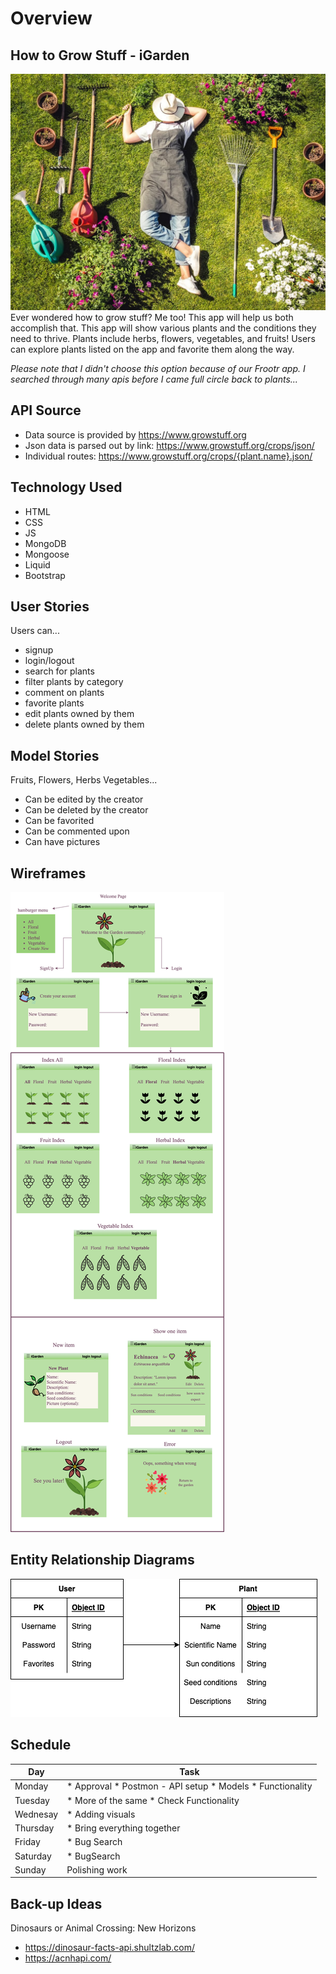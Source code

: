 # Overview

## How to Grow Stuff - iGarden

![gardner posed with garden tools](images/gardener-sleeping-on-lawn.jpeg)
Ever wondered how to grow stuff? Me too! This app will help us both accomplish that. This app will show various plants and the conditions they need to thrive. Plants include herbs, flowers, vegetables, and fruits! Users can explore plants listed on the app and favorite them along the way.

*Please note that I didn't choose this option because of our Frootr app. I searched through many apis before I came full circle back to plants...*

## API Source 

* Data source is provided by https://www.growstuff.org
* Json data is parsed out by link: https://www.growstuff.org/crops/json/
* Individual routes: https://www.growstuff.org/crops/{plant.name}.json/

## Technology Used

* HTML 
* CSS 
* JS
* MongoDB
* Mongoose
* Liquid 
* Bootstrap 

## User Stories

Users can...
* signup
* login/logout
* search for plants
* filter plants by category
* comment on plants
* favorite plants
* edit plants owned by them
* delete plants owned by them

## Model Stories

Fruits, Flowers, Herbs Vegetables...
* Can be edited by the creator
* Can be deleted by the creator
* Can be favorited
* Can be commented upon
* Can have pictures

## Wireframes

![the different screens one can click through to use the app](images/intro-wireframe.png)

## Entity Relationship Diagrams

![ERDs](/images/erd.png)

## Schedule

| Day | Task |
| --------- | -------- |
| Monday | * Approval * Postmon - API setup * Models * Functionality |
| Tuesday | * More of the same * Check Functionality |
| Wednesay | * Adding visuals |
| Thursday | * Bring everything together |
| Friday | * Bug Search |
| Saturday | * BugSearch |
| Sunday | Polishing work |

## Back-up Ideas 

Dinosaurs or Animal Crossing: New Horizons

* https://dinosaur-facts-api.shultzlab.com/
* https://acnhapi.com/
